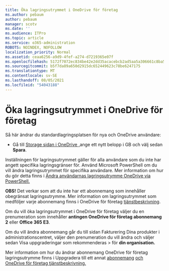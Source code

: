 ```yaml
---
title: Öka lagringsutrymmet i OneDrive för företag
ms.author: pebaum
author: pebaum
manager: scotv
ms.date: ''
ms.audience: ITPro
ms.topic: article
ms.service: o365-administration
ROBOTS: NOINDEX, NOFOLLOW
localization_priority: Normal
ms.assetid: ceaa6256-a9d9-4fef-a274-d7219365e07f
ms.openlocfilehash: 5172f7072ec834be42e2dd35acacebcb2ad5aa5a306661c8ba5ff6ed888f63f1
ms.sourcegitcommit: b5f7da89a650d2915dc652449623c78be6247175
ms.translationtype: MT
ms.contentlocale: sv-SE
ms.lasthandoff: 08/05/2021
ms.locfileid: "54043188"
---
```

# <a name="how-to-increase-storage-in-onedrive-for-business"></a>Öka lagringsutrymmet i OneDrive för företag

Så här ändrar du standardlagringsplatsen för nya och OneDrive användare:
  
- Gå till [Storage sidan i OneDrive ,](https://admin.onedrive.com/?v=StorageSettings)ange ett nytt belopp i GB och välj sedan **Spara**.

Inställningen för lagringsutrymmet gäller för alla användare som du inte har angett specifika lagringsgränser för. Använd Microsoft PowerShell om du vill ändra lagringsutrymmet för specifika användare. Mer information om hur du gör detta finns i [Ändra användarnas lagringsutrymme OneDrive via PowerShell.](https://docs.microsoft.com/onedrive/change-user-storage)

**OBS!** Det verkar som att du inte har ett abonnemang som innehåller obegränsat lagringsutrymme. Mer information om lagringsutrymmet som medföljer varje abonnemang finns i OneDrive för företag [tjänstbeskrivning](https://docs.microsoft.com/office365/servicedescriptions/onedrive-for-business-service-description).
  
Om du vill öka lagringsutrymmet i OneDrive för företag väljer du en prenumeration som innehåller **antingen OneDrive för företag abonnemang 2** eller **Office 365 E3**.
  
Om du vill ändra abonnemang går  du till sidan Fakturering Dina produkter i administrationscentret, väljer den prenumeration du vill ändra och väljer sedan Visa uppgraderingar som rekommenderas \> [](https://go.microsoft.com/fwlink/p/?linkid=842054) för **din organisation.**
  
Mer information om hur du ändrar abonnemang OneDrive för företag lagringsutrymme finns i Uppgradera till ett annat [abonnemang](https://docs.microsoft.com/microsoft-365/commerce/subscriptions/upgrade-to-different-plan) [och OneDrive för företag tjänstbeskrivning.](https://docs.microsoft.com/office365/servicedescriptions/onedrive-for-business-service-description)